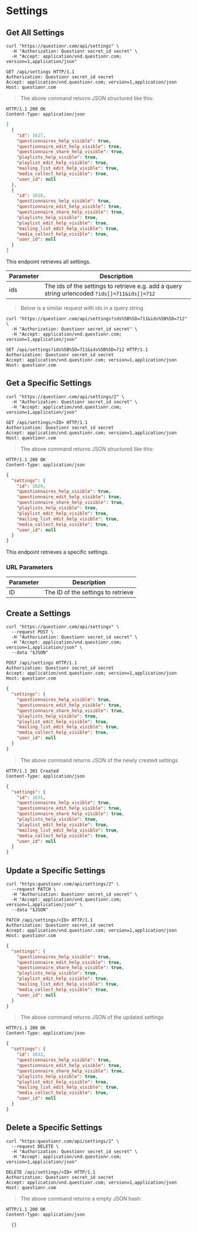 # Settings

## Get All Settings

```shell
curl "https://questionr.com/api/settings" \
  -H "Authorization: Questionr secret_id secret" \
  -H "Accept: application/vnd.questionr.com; version=1,application/json"
```

```http
GET /api/settings HTTP/1.1
Authorization: Questionr secret_id secret
Accept: application/vnd.questionr.com; version=1,application/json
Host: questionr.com
```

> The above command returns JSON structured like this:

```http
HTTP/1.1 200 OK
Content-Type: application/json
```
```json
[
  {
    "id": 1627,
    "questionnaires_help_visible": true,
    "questionnaire_edit_help_visible": true,
    "questionnaire_share_help_visible": true,
    "playlists_help_visible": true,
    "playlist_edit_help_visible": true,
    "mailing_list_edit_help_visible": true,
    "media_collect_help_visible": true,
    "user_id": null
  },
  {
    "id": 1628,
    "questionnaires_help_visible": true,
    "questionnaire_edit_help_visible": true,
    "questionnaire_share_help_visible": true,
    "playlists_help_visible": true,
    "playlist_edit_help_visible": true,
    "mailing_list_edit_help_visible": true,
    "media_collect_help_visible": true,
    "user_id": null
  }
]
```

This endpoint retrieves all settings.


Parameter | Description
--------- | -----------
ids | The ids of the settings to retrieve e.g. add a query string urlencoded `?ids[]=711&ids[]=712`

> Below is a similar request with ids in a query string

```shell
curl "https://questionr.com/api/settings?ids%5B%5D=711&ids%5B%5D=712" \
  -H "Authorization: Questionr secret_id secret" \
  -H "Accept: application/vnd.questionr.com; version=1,application/json"
```
```http
GET /api/settings?ids%5B%5D=711&ids%5B%5D=712 HTTP/1.1
Authorization: Questionr secret_id secret
Accept: application/vnd.questionr.com; version=1,application/json
Host: questionr.com
```

## Get a Specific Settings

```shell
curl "https://questionr.com/api/settings/2" \
  -H "Authorization: Questionr secret_id secret" \
  -H "Accept: application/vnd.questionr.com; version=1,application/json"
```

```http
GET /api/settings/<ID> HTTP/1.1
Authorization: Questionr secret_id secret
Accept: application/vnd.questionr.com; version=1,application/json
Host: questionr.com
```

> The above command returns JSON structured like this:

```http
HTTP/1.1 200 OK
Content-Type: application/json
```
```json
{
  "settings": {
    "id": 1629,
    "questionnaires_help_visible": true,
    "questionnaire_edit_help_visible": true,
    "questionnaire_share_help_visible": true,
    "playlists_help_visible": true,
    "playlist_edit_help_visible": true,
    "mailing_list_edit_help_visible": true,
    "media_collect_help_visible": true,
    "user_id": null
  }
}
```

This endpoint retrieves a specific settings.

### URL Parameters

Parameter | Description
--------- | -----------
ID | The ID of the settings to retrieve



## Create a Settings



```shell
curl "https://questionr.com/api/settings" \
  --request POST \
  -H "Authorization: Questionr secret_id secret" \
  -H "Accept: application/vnd.questionr.com; version=1,application/json" \
  --data "$JSON"
```

```http
POST /api/settings HTTP/1.1
Authorization: Questionr secret_id secret
Accept: application/vnd.questionr.com; version=1,application/json
Host: questionr.com
```
```json
{
  "settings": {
    "questionnaires_help_visible": true,
    "questionnaire_edit_help_visible": true,
    "questionnaire_share_help_visible": true,
    "playlists_help_visible": true,
    "playlist_edit_help_visible": true,
    "mailing_list_edit_help_visible": true,
    "media_collect_help_visible": true,
    "user_id": null
  }
}
```

> The above command returns JSON of the newly created settings

```http
HTTP/1.1 201 Created
Content-Type: application/json
```
```json
{
  "settings": {
    "id": 1631,
    "questionnaires_help_visible": true,
    "questionnaire_edit_help_visible": true,
    "questionnaire_share_help_visible": true,
    "playlists_help_visible": true,
    "playlist_edit_help_visible": true,
    "mailing_list_edit_help_visible": true,
    "media_collect_help_visible": true,
    "user_id": null
  }
}
```

## Update a Specific Settings



```shell
curl "https:questionr.com/api/settings/2" \
  --request PATCH \
  -H "Authorization: Questionr secret_id secret" \
  -H "Accept: application/vnd.questionr.com; version=1,application/json" \
  --data "$JSON"
```
```http
PATCH /api/settings/<ID> HTTP/1.1
Authorization: Questionr secret_id secret
Accept: application/vnd.questionr.com; version=1,application/json
Host: questionr.com
```
```json
{
  "settings": {
    "questionnaires_help_visible": true,
    "questionnaire_edit_help_visible": true,
    "questionnaire_share_help_visible": true,
    "playlists_help_visible": true,
    "playlist_edit_help_visible": true,
    "mailing_list_edit_help_visible": true,
    "media_collect_help_visible": true,
    "user_id": null
  }
}
```

> The above command returns JSON of the updated settings

```http
HTTP/1.1 200 OK
Content-Type: application/json
```
```json
{
  "settings": {
    "id": 1633,
    "questionnaires_help_visible": true,
    "questionnaire_edit_help_visible": true,
    "questionnaire_share_help_visible": true,
    "playlists_help_visible": true,
    "playlist_edit_help_visible": true,
    "mailing_list_edit_help_visible": true,
    "media_collect_help_visible": true,
    "user_id": null
  }
}
```


## Delete a Specific Settings



```shell
curl "https:questionr.com/api/settings/2" \
  --request DELETE \
  -H "Authorization: Questionr secret_id secret" \
  -H "Accept: application/vnd.questionr.com; version=1,application/json"
```

```http
DELETE /api/settings/<ID> HTTP/1.1
Authorization: Questionr secret_id secret
Accept: application/vnd.questionr.com; version=1,application/json
Host: questionr.com
```

> The above command returns a empty JSON hash:

```http
HTTP/1.1 200 OK
Content-Type: application/json
```
```json
  {}
```

